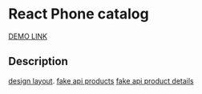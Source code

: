 # React Phone catalog
[DEMO LINK](https://FE-feb20-5.github.io/react_phone-catalog/)

## Description
[design layout](https://www.figma.com/file/uEetgWenSRxk9jgiym6Yzp/Phone-catalog-redesign?node-id=1%3A2).
[fake api products](https://mate-academy.github.io/react_phone-catalog/api/products.json)
[fake api product details](https://mate-academy.github.io/react_phone-catalog/api/products/motorola-xoom.json)
